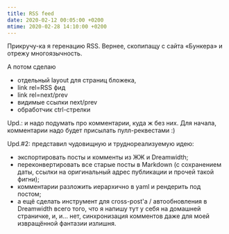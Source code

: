 ```yaml
---
title: RSS feed
date: 2020-02-12 00:05:00 +0200
mtime: 2020-02-28 14:10:00 +0200
---
```

Прикручу-ка я геренацию RSS.
Вернее, скопипащу с сайта «Бункера» и отрежу многоязычность.

А потом сделаю

- отдельный layout для страниц бложека,
- link rel=RSS фид
- link rel=next/prev
- видимые ссылки next/prev
- обработчик ctrl-стрелки

Upd.: и надо подумать про комментарии, куда ж без них.
Для начала, комментарии надо будет присылать пулл-реквестами :)

Upd.#2: представил чудовищную и труднореализуемую идею:

- экспортировать посты и комменты из ЖЖ и Dreamwidth;
- переконвертировать все старые посты в Markdown (с сохранением даты,
  ссылки на оригинальный адрес публикации и прочей такой фигни);
- комментарии разложить иерархично в yaml и рендерить под постом;
- а ещё сделать инструмент для cross-post'а / автообновления в Dreamwidth
  всего того, что я напишу тут у себя на домашней страничке, и, и…
  нет, синхронизация комментов даже для моей извращённой фантазии излишня.
